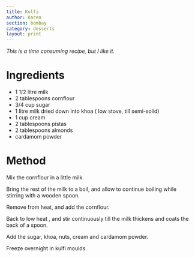 ```yaml
---
title: Kulfi
author: Karen
section: bombay
category: desserts
layout: print
---
```

_This is a time consuming recipe, but I like it._


# Ingredients

* 1 1/2 litre milk
* 2 tablespoons cornflour
* 3/4 cup sugar
* 1 litre milk dried down into khoa ( low stove, till semi-solid)
* 1 cup cream
* 2 tablespoons pistas
* 2 tablespoons almonds
* cardamom powder




# Method

Mix the cornflour in a little milk.

Bring the rest of the milk to a boil, and allow to continue boiling while stirring with a wooden spoon.

Remove from heat, and add the cornflour.

Back to low heat , and stir continuously till the milk thickens and coats the back of a spoon.

Add the sugar, khoa, nuts, cream and cardamom powder.

Freeze overnight in kulfi moulds.


 









